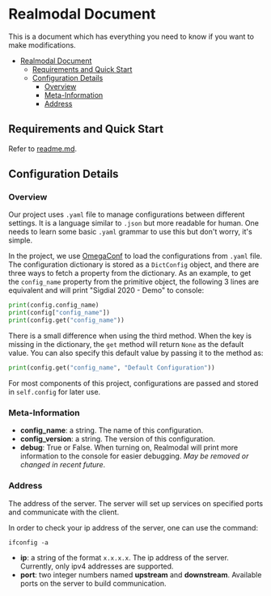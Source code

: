 # Realmodal Document
This is a document which has everything you need to know if you want to make modifications.

- [Realmodal Document](#realmodal-document)
  * [Requirements and Quick Start](#requirements-and-quick-start)
  * [Configuration Details](#configuration-details)
    + [Overview](#overview)
    + [Meta-Information](#meta-information)
    + [Address](#address)
    
## Requirements and Quick Start
Refer to [readme.md](../readme.md). 
## Configuration Details
### Overview
Our project uses `.yaml` file to manage configurations between different settings. It is a language similar to `.json` 
but more readable for human. One needs to learn some basic `.yaml` grammar to use this but don't worry, it's simple.

In the project, we use [OmegaConf](https://github.com/omry/omegaconf) to load the configurations from `.yaml` file. The
configuration dictionary is stored as a `DictConfig` object, and there are three ways to fetch a property from the 
dictionary. As an example, to get the `config_name` property from the primitive object, the following 3 lines are 
equivalent and will print "Sigdial 2020 - Demo" to console:
```python
print(config.config_name)
print(config["config_name"])
print(config.get("config_name"))
```
There is a small difference when using the third method. When the key is missing in the dictionary, the `get` method 
will return `None` as the default value. You can also specify this default value by passing it to the method as:
```python
print(config.get("config_name", "Default Configuration"))
```

For most components of this project, configurations are passed and stored in `self.config` for later use.

### Meta-Information
* **config_name**: a string. The name of this configuration.
* **config_version**: a string. The version of this configuration.
* **debug**: True or False. When turning on, Realmodal will print more information to the console for easier debugging.
*May be removed or changed in recent future*.

### Address
The address of the server. The server will set up services on specified ports and communicate with the client.

In order to check your ip address of the server, one can use the command:
```shell script
ifconfig -a
``` 
* **ip**: a string of the format `x.x.x.x`. The ip address of the server. Currently, only ipv4 addresses are supported.
* **port**: two integer numbers named **upstream** and **downstream**. Available ports on the server to build 
communication. 

